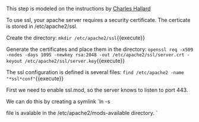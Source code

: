 This step is modeled on the instructions by [Charles Hallard](https://hallard.me/enable-ssl-for-apache-server-in-5-minutes/)

To use ssl, your apache server requires a security certificate. The certicate is stored in /etc/apache2/ssl.

Create the directory: `mkdir /etc/apache2/ssl`{{execute}}

Generate the certificates and place them in the directory:
`openssl req -x509 -nodes -days 1095 -newkey rsa:2048 -out /etc/apache2/ssl/server.crt -keyout /etc/apache2/ssl/server.key`{{execute}}

The ssl configuration is defined is several files: `find /etc/apache2 -name "*ssl*conf"`{{execute}}

First we need to enable ssl.mod, so the server knows to listen to port 443.

We can do this by creating a symlink `ln -s 

file is avalable in the /etc/apache2/mods-available directory.
`



